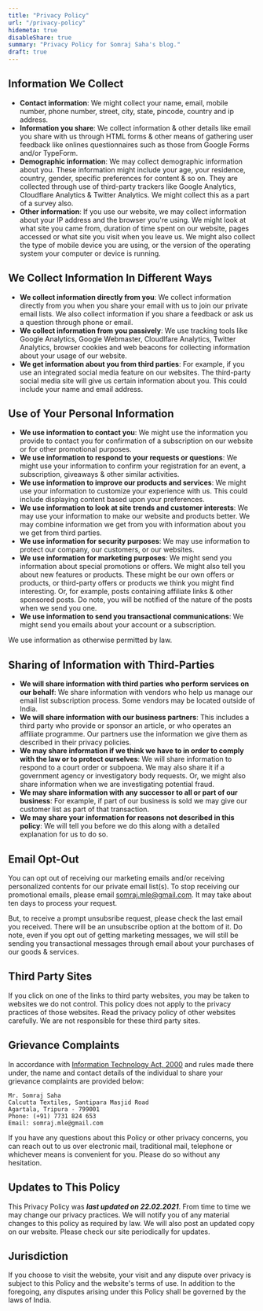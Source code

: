 ```yaml
---
title: "Privacy Policy"
url: "/privacy-policy"
hidemeta: true
disableShare: true
summary: "Privacy Policy for Somraj Saha's blog."
draft: true
---
```


## Information We Collect

- **Contact information**: We might collect your name, email, mobile number, phone number, street, city, state, pincode,  country and ip address.
- **Information you share**: We collect information & other details like email you share with us through HTML forms & other means of gathering user feedback like onlines questionnaires such as those from Google Forms and/or TypeForm.
- **Demographic information**: We may collect demographic information about you. These information might include your age, your residence, country, gender, specific preferences for content & so on. They are collected through use of third-party trackers like Google Analytics, Cloudflare Analytics & Twitter Analytics. We might collect this as a part of a survey also.
- **Other information**: If you use our website, we may collect information about your IP address and the browser you're using. We might look at what site you came from, duration of time spent on our website, pages accessed or what site you visit when you leave us. We might also collect the type of mobile device you are using, or the version of the operating system your computer or device is running.

## We Collect Information In Different Ways

- **We collect information directly from you**: We collect information directly from you when you share your email with us to join our private email lists. We also collect information if you share a feedback or ask us a question through phone or email.
- **We collect information from you passively**: We use tracking tools like Google Analytics, Google Webmaster, Cloudlfare Analytics, Twitter Analytics, browser cookies and web beacons for collecting information about your usage of our website.
- **We get information about you from third parties**: For example, if you use an integrated social media feature on our websites. The third-party social media site will give us certain information about you. This could include your name and email address.

## Use of Your Personal Information

- **We use information to contact you**: We might use the information you provide to contact you for confirmation of a subscription on our website or for other promotional purposes.
- **We use information to respond to your requests or questions**: We might use your information to confirm your registration for an event, a subscription, giveaways & other similar activities.
- **We use information to improve our products and services**: We might use your information to customize your experience with us. This could include displaying content based upon your preferences.
- **We use information to look at site trends and customer interests**: We may use your information to make our website and products better. We may combine information we get from you with information about you we get from third parties.
- **We use information for security purposes**: We may use information to protect our company, our customers, or our websites.
- **We use information for marketing purposes**: We might send you information about special promotions or offers. We might also tell you about new features or products. These might be our own offers or products, or third-party offers or products we think you might find interesting. Or, for example, posts containing affiliate links & other sponsored posts. Do note, you will be notified of the nature of the posts when we send you one.
- **We use information to send you transactional communications**: We might send you emails about your account or a subscription.

We use information as otherwise permitted by law.

## Sharing of Information with Third-Parties

- **We will share information with third parties who perform services on our behalf**: We share information with vendors who help us manage our email list subscription process. Some vendors may be located outside of India.
- **We will share information with our business partners**: This includes a third party who provide or sponsor an article, or who operates an affiliate programme. Our partners use the information we give them as described in their privacy policies.
- **We may share information if we think we have to in order to comply with the law or to protect ourselves**: We will share information to respond to a court order or subpoena. We may also share it if a government agency or investigatory body requests. Or, we might also share information when we are investigating potential fraud.
- **We may share information with any successor to all or part of our business**: For example, if part of our business is sold we may give our customer list as part of that transaction.
- **We may share your information for reasons not described in this policy**: We will tell you before we do this along with a detailed explanation for us to do so.

## Email Opt-Out

You can opt out of receiving our marketing emails and/or receiving personalized contents for our private email list(s). To stop receiving our promotional emails, please email [somraj.mle@gmail.com](mailto:somraj.mle@gmail.com). It may take about ten days to process your request.

But, to receive a prompt unsubsribe request, please check the last email you received. There will be an unsubscribe option at the bottom of it. Do note, even if you opt out of getting marketing messages, we will still be sending you transactional messages through email about your purchases of our goods & services.

## Third Party Sites

If you click on one of the links to third party websites, you may be taken to websites we do not control. This policy does not apply to the privacy practices of those websites. Read the privacy policy of other websites carefully. We are not responsible for these third party sites.

## Grievance Complaints

In accordance with [Information Technology Act, 2000][IT Act] and rules made there under, the name and contact details of the individual to share your grievance complaints are provided below:

```shell
Mr. Somraj Saha
Calcutta Textiles, Santipara Masjid Road
Agartala, Tripura - 799001
Phone: (+91) 7731 824 653
Email: somraj.mle@gmail.com
```

If you have any questions about this Policy or other privacy concerns, you can reach out to us over electronic mail, traditional mail, telephone or whichever means is convenient for you. Please do so without any hesitation.

## Updates to This Policy

This Privacy Policy was _**last updated on 22.02.2021**_. From time to time we may change our privacy practices. We will notify you of any material changes to this policy as required by law. We will also post an updated copy on our website. Please check our site periodically for updates.

## Jurisdiction

If you choose to visit the website, your visit and any dispute over privacy is subject to this Policy and the website's terms of use. In addition to the foregoing, any disputes arising under this Policy shall be governed by the laws of India.

<!-- Reference Links -->
[IT Act]: https://www.indiacode.nic.in/bitstream/123456789/1999/3/A2000-21.pdf

